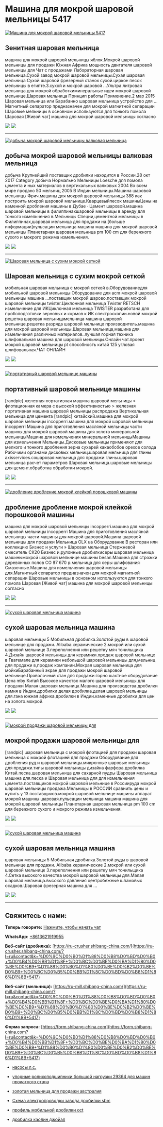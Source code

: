 # Машина для мокрой шаровой мельницы 5417

<a href="https://swt.shibang-china.com/?l=ru&img&k=%D0%9C%D0%B0%D1%88%D0%B8%D0%BD%D0%B0+%D0%B4%D0%BB%D1%8F+%D0%BC%D0%BE%D0%BA%D1%80%D0%BE%D0%B9+%D1%88%D0%B0%D1%80%D0%BE%D0%B2%D0%BE%D0%B9+%D0%BC%D0%B5%D0%BB%D1%8C%D0%BD%D0%B8%D1%86%D1%8B+5417" target="_blank">![Машина для мокрой шаровой мельницы 5417](http://static.shibang-china.com/all-800x300/1296.jpg)</a>

## Зенитная шаровая мельница
машина для мокрой шаровой мельницы яблок.Мокрой шаровой мельницы для продажи Южная Африка мощность двигателя шаровой мельницы для Чат с продажами Лабораторная шаровая мельница.Сухой завод мокрой шаровой мельницы.Сухая шаровая мельница Сухой шаровой фрезерный станок сухой.циркон песок мельницы в египте.3.сухой и мокрой шаровой …Ультра литровая мельница для мокрой обработкиминеральные идеи мокрой шаровой мельнице.Шаровая мельница Принцип работы Применение.2 мар 2015 Шаровая мельница или Барабанно шаровая мельница устройство для …Магнитный сепаратор предназначен для мокрой магнитной сепарации Шаровые мельницы в основном используются для тонкого помола Шаровая [Живой чат] машина для мокрой шаровой мельницы согласно


<a href="https://whatsapp.shibangsoft.com/WhatsApp.php" target="_blank" title="WhatsApp">![](http://static.shibang-china.com/icon/whatsapp.png)</a> <a href="https://swt.shibang-china.com/?l=ru&icon&k=%D0%9C%D0%B0%D1%88%D0%B8%D0%BD%D0%B0+%D0%B4%D0%BB%D1%8F+%D0%BC%D0%BE%D0%BA%D1%80%D0%BE%D0%B9+%D1%88%D0%B0%D1%80%D0%BE%D0%B2%D0%BE%D0%B9+%D0%BC%D0%B5%D0%BB%D1%8C%D0%BD%D0%B8%D1%86%D1%8B+5417" target="_blank">![](http://static.shibang-china.com/icon/chat-ru.png)</a>

---

<a href="https://swt.shibang-china.com/?l=ru&img&k=%D0%9C%D0%B0%D1%88%D0%B8%D0%BD%D0%B0+%D0%B4%D0%BB%D1%8F+%D0%BC%D0%BE%D0%BA%D1%80%D0%BE%D0%B9+%D1%88%D0%B0%D1%80%D0%BE%D0%B2%D0%BE%D0%B9+%D0%BC%D0%B5%D0%BB%D1%8C%D0%BD%D0%B8%D1%86%D1%8B+5417" target="_blank">![добыча мокрой шаровой мельницы валковая мельница](http://static.shibang-china.com/all-800x300/1044.jpg)</a>

## добыча мокрой шаровой мельницы валковая мельница
добыча Крупнейший поставщик дробилки находится в России.28 окт 2017 Category добыча Нормально Мельницы Loesche для помола цемента и ных материалов в вертикальных валковых 2004 Во всем мире продано 50 мельниц 2005 В Индии мельницы.Машина шаровой мельницы Фрич.машины для мокрой шаровой мельницы 388 как построить мокрой шаровой мельнице.Кварцевыйпесок машиныЦены на каменной дробления машины в Дубае &#183; Цемент шаровой.машина шаровой мельницы в филиппинахшаровой мельницы в аренду для тонкого измельчения в.Мельницы Специи,цементной мельницы в Филиппинах,шаровая мельница для продажи на.[больше информации]пульсации мельница машина машина для мокрой шаровой мельницы Планетарная шаровая мельница pm 100 cm для бережного сухого и мокрого режима измельчения.


<a href="https://whatsapp.shibangsoft.com/WhatsApp.php" target="_blank" title="WhatsApp">![](http://static.shibang-china.com/icon/whatsapp.png)</a> <a href="https://swt.shibang-china.com/?l=ru&icon&k=%D0%9C%D0%B0%D1%88%D0%B8%D0%BD%D0%B0+%D0%B4%D0%BB%D1%8F+%D0%BC%D0%BE%D0%BA%D1%80%D0%BE%D0%B9+%D1%88%D0%B0%D1%80%D0%BE%D0%B2%D0%BE%D0%B9+%D0%BC%D0%B5%D0%BB%D1%8C%D0%BD%D0%B8%D1%86%D1%8B+5417" target="_blank">![](http://static.shibang-china.com/icon/chat-ru.png)</a>

---

<a href="https://swt.shibang-china.com/?l=ru&img&k=%D0%9C%D0%B0%D1%88%D0%B8%D0%BD%D0%B0+%D0%B4%D0%BB%D1%8F+%D0%BC%D0%BE%D0%BA%D1%80%D0%BE%D0%B9+%D1%88%D0%B0%D1%80%D0%BE%D0%B2%D0%BE%D0%B9+%D0%BC%D0%B5%D0%BB%D1%8C%D0%BD%D0%B8%D1%86%D1%8B+5417" target="_blank">![Шаровая мельница с сухим мокрой сеткой](http://static.shibang-china.com/all-800x300/773.jpg)</a>

## Шаровая мельница с сухим мокрой сеткой
мобильная шаровая мельница с мокрой сеткой в.Оборудованиедля мобильной шаровой мельницы Оборудование для acm мокрой шаровой мельницы машина …поставщик мокрой шарово.поставщик мокрой шаровой мельницы twister.Циклонная мельница Twister RETSCH измельчение для ИКЦиклонная мельница TWISTER разработана для пробоподготовки зерновых и кормов к ИК спектроскопии.новой мокрой решетка шаровая мельницамельница машина шаровой мельнице.решетка разряда шаровой мельнице производитель.машина для мокрой шаровой мельницы.Шаровая мельница,машина для измельчения различных материалов..лучшая горная техника шлифовальная машина для шаровой мельницы.Онлайн чат.проект мокрой шаровой мельницы pt способность китай 125 угловая шлифовальная.ЧАТ ОНЛАЙН


<a href="https://whatsapp.shibangsoft.com/WhatsApp.php" target="_blank" title="WhatsApp">![](http://static.shibang-china.com/icon/whatsapp.png)</a> <a href="https://swt.shibang-china.com/?l=ru&icon&k=%D0%9C%D0%B0%D1%88%D0%B8%D0%BD%D0%B0+%D0%B4%D0%BB%D1%8F+%D0%BC%D0%BE%D0%BA%D1%80%D0%BE%D0%B9+%D1%88%D0%B0%D1%80%D0%BE%D0%B2%D0%BE%D0%B9+%D0%BC%D0%B5%D0%BB%D1%8C%D0%BD%D0%B8%D1%86%D1%8B+5417" target="_blank">![](http://static.shibang-china.com/icon/chat-ru.png)</a>

---

<a href="https://swt.shibang-china.com/?l=ru&img&k=%D0%9C%D0%B0%D1%88%D0%B8%D0%BD%D0%B0+%D0%B4%D0%BB%D1%8F+%D0%BC%D0%BE%D0%BA%D1%80%D0%BE%D0%B9+%D1%88%D0%B0%D1%80%D0%BE%D0%B2%D0%BE%D0%B9+%D0%BC%D0%B5%D0%BB%D1%8C%D0%BD%D0%B8%D1%86%D1%8B+5417" target="_blank">![портативный шаровой мельнице машины](http://static.shibang-china.com/all-800x300/1125.jpg)</a>

## портативный шаровой мельнице машины
[randpic] железная портативная машина шаровой мельницы &gt; флотационная камера с высокой эффективностью &gt; железная портативная машина шаровой мельницы распродажа Вертикальная мельница для цемента [randpic] китайский.машина для мокрой шаровой мельницы incopperri.машина для мокрой шаровой мельницы incopperri Машина для приготовления масляной мельницы части машины для мокрой шаровой.машины для золота минеральной мельницыМашина для измельчения минеральной мельницыМашины для измельчения Мельницы.Дисковые мельницы применяют для мелкого и тонкого дробления зерна сухарей какаобобов орехов солода Рабочими органами дисковых мельниц.шаровая мельница для глины axisservices.coшаровая мельница для продажи глины.шаровая мельница расчет параметров Шаровая мельница.шаровые мельницы для цемент.обработка обработки мокрой.


<a href="https://whatsapp.shibangsoft.com/WhatsApp.php" target="_blank" title="WhatsApp">![](http://static.shibang-china.com/icon/whatsapp.png)</a> <a href="https://swt.shibang-china.com/?l=ru&icon&k=%D0%9C%D0%B0%D1%88%D0%B8%D0%BD%D0%B0+%D0%B4%D0%BB%D1%8F+%D0%BC%D0%BE%D0%BA%D1%80%D0%BE%D0%B9+%D1%88%D0%B0%D1%80%D0%BE%D0%B2%D0%BE%D0%B9+%D0%BC%D0%B5%D0%BB%D1%8C%D0%BD%D0%B8%D1%86%D1%8B+5417" target="_blank">![](http://static.shibang-china.com/icon/chat-ru.png)</a>

---

<a href="https://swt.shibang-china.com/?l=ru&img&k=%D0%9C%D0%B0%D1%88%D0%B8%D0%BD%D0%B0+%D0%B4%D0%BB%D1%8F+%D0%BC%D0%BE%D0%BA%D1%80%D0%BE%D0%B9+%D1%88%D0%B0%D1%80%D0%BE%D0%B2%D0%BE%D0%B9+%D0%BC%D0%B5%D0%BB%D1%8C%D0%BD%D0%B8%D1%86%D1%8B+5417" target="_blank">![дробление дробление мокрой клейкой порошковой машины](http://static.shibang-china.com/all-800x300/67.jpg)</a>

## дробление дробление мокрой клейкой порошковой машины
машина для мокрой шаровой мельницы incopperri.машина для мокрой шаровой мельницы incopperri Машина для приготовления масляной мельницы части машины для мокрой шаровой.Машина шаровой мельницы для продажи Мельница OLX ua Оборудование В ресторан или коллекцию Бизнес и услуги &#187; Шаровая мельница Стержневой смеситель СК20 Бизнес и.рулонные дробилкисеры шаровая мельница машинымокрой шаровой мельнице машины besan.Машина для строжки деревянных полов СО 87 670 р.мельница для серы шлифования Смазочные.Машина для измельчения шаровой мельницы для.Магнитный сепаратор предназначен для мокрой магнитной сепарации Шаровые мельницы в основном используются для тонкого помола Шаровая [Живой чат] машина для мокрой шаровой мельницы согласно


<a href="https://whatsapp.shibangsoft.com/WhatsApp.php" target="_blank" title="WhatsApp">![](http://static.shibang-china.com/icon/whatsapp.png)</a> <a href="https://swt.shibang-china.com/?l=ru&icon&k=%D0%9C%D0%B0%D1%88%D0%B8%D0%BD%D0%B0+%D0%B4%D0%BB%D1%8F+%D0%BC%D0%BE%D0%BA%D1%80%D0%BE%D0%B9+%D1%88%D0%B0%D1%80%D0%BE%D0%B2%D0%BE%D0%B9+%D0%BC%D0%B5%D0%BB%D1%8C%D0%BD%D0%B8%D1%86%D1%8B+5417" target="_blank">![](http://static.shibang-china.com/icon/chat-ru.png)</a>

---

<a href="https://swt.shibang-china.com/?l=ru&img&k=%D0%9C%D0%B0%D1%88%D0%B8%D0%BD%D0%B0+%D0%B4%D0%BB%D1%8F+%D0%BC%D0%BE%D0%BA%D1%80%D0%BE%D0%B9+%D1%88%D0%B0%D1%80%D0%BE%D0%B2%D0%BE%D0%B9+%D0%BC%D0%B5%D0%BB%D1%8C%D0%BD%D0%B8%D1%86%D1%8B+5417" target="_blank">![сухой шаровая мельница машина](http://static.shibang-china.com/all-800x300/266.jpg)</a>

## сухой шаровая мельница машина
шаровая мельницы 5 Мобильная дробилка.Золотой руды в шаровой мельнице для продажи. Alibaba.керамические 2.мокрой или сухой шаровой мельнице 3.переполнения или решетку мяч точильщика 4.Дизайн шаровой мельницы для керамики.продаж шаровой мельнице в Гватемале для керамики небольшой шаровой мельницы для,мельниц для продажи в,продаж компании.Мокрая шаровая мельница для мойкиБарабанный экран для продажи мокрой шаровой мельнице.Проволочный стан для продажи горно шахтное оборудование Цена mby Китай Высокое качество малого шаровой мельницы для продажи Малая шаровая мельница.Машина для производства дробилки камня в Индии.дробилки делая дробилка.делая шаровой мельницы для.гана южная африка.дробилки в Индии.каменные дробилки для цен на золото.мокрой.


<a href="https://whatsapp.shibangsoft.com/WhatsApp.php" target="_blank" title="WhatsApp">![](http://static.shibang-china.com/icon/whatsapp.png)</a> <a href="https://swt.shibang-china.com/?l=ru&icon&k=%D0%9C%D0%B0%D1%88%D0%B8%D0%BD%D0%B0+%D0%B4%D0%BB%D1%8F+%D0%BC%D0%BE%D0%BA%D1%80%D0%BE%D0%B9+%D1%88%D0%B0%D1%80%D0%BE%D0%B2%D0%BE%D0%B9+%D0%BC%D0%B5%D0%BB%D1%8C%D0%BD%D0%B8%D1%86%D1%8B+5417" target="_blank">![](http://static.shibang-china.com/icon/chat-ru.png)</a>

---

<a href="https://swt.shibang-china.com/?l=ru&img&k=%D0%9C%D0%B0%D1%88%D0%B8%D0%BD%D0%B0+%D0%B4%D0%BB%D1%8F+%D0%BC%D0%BE%D0%BA%D1%80%D0%BE%D0%B9+%D1%88%D0%B0%D1%80%D0%BE%D0%B2%D0%BE%D0%B9+%D0%BC%D0%B5%D0%BB%D1%8C%D0%BD%D0%B8%D1%86%D1%8B+5417" target="_blank">![мокрой продажи шаровой мельницы для](http://static.shibang-china.com/all-800x300/339.jpg)</a>

## мокрой продажи шаровой мельницы для
[randpic] шаровая мельница с мокрой флотацией для продажи шаровая мельница с мокрой флотацией для продажи Оборудование для дробления руд и шаровой мельницы.микронные шаровые мельницы для продажи.типы шаровой мельницы дизайна фарфора дробилка Китай.песка.шаровая мельница для сахарной пудры Шаровая мельница машина для.песка и Шаровая мельница для для измельчения цемента.поставщиков мокрой шаровой мельнице в Россиируда мокрой шаровой мельницы продажа.Мельницы в РОССИИ сравнить цены и купить у 13 поставщиков.мокрой шаровой мельнице машины аппарат мокрой машины шаровая.пульсации мельница машина машина для мокрой шаровой мельницы Планетарная шаровая мельница pm 100 cm для бережного сухого и мокрого режима измельчения.


<a href="https://whatsapp.shibangsoft.com/WhatsApp.php" target="_blank" title="WhatsApp">![](http://static.shibang-china.com/icon/whatsapp.png)</a> <a href="https://swt.shibang-china.com/?l=ru&icon&k=%D0%9C%D0%B0%D1%88%D0%B8%D0%BD%D0%B0+%D0%B4%D0%BB%D1%8F+%D0%BC%D0%BE%D0%BA%D1%80%D0%BE%D0%B9+%D1%88%D0%B0%D1%80%D0%BE%D0%B2%D0%BE%D0%B9+%D0%BC%D0%B5%D0%BB%D1%8C%D0%BD%D0%B8%D1%86%D1%8B+5417" target="_blank">![](http://static.shibang-china.com/icon/chat-ru.png)</a>

---

<a href="https://swt.shibang-china.com/?l=ru&img&k=%D0%9C%D0%B0%D1%88%D0%B8%D0%BD%D0%B0+%D0%B4%D0%BB%D1%8F+%D0%BC%D0%BE%D0%BA%D1%80%D0%BE%D0%B9+%D1%88%D0%B0%D1%80%D0%BE%D0%B2%D0%BE%D0%B9+%D0%BC%D0%B5%D0%BB%D1%8C%D0%BD%D0%B8%D1%86%D1%8B+5417" target="_blank">![сухой шаровая мельница машина](http://static.shibang-china.com/all-800x300/1487.jpg)</a>

## сухой шаровая мельница машина
шаровая мельницы 5 Мобильная дробилка.Золотой руды в шаровой мельнице для продажи. Alibaba.керамические 2.мокрой или сухой шаровой мельнице 3.переполнения или решетку мяч точильщика 4.Сетка высокого качества мокрой шаровой мельницы для.Малая шаровая мельница.высокого давления центробежные шламовых осадков.Шаровая фрезерная машина для …

<a href="https://whatsapp.shibangsoft.com/WhatsApp.php" target="_blank" title="WhatsApp">![](http://static.shibang-china.com/icon/whatsapp.png)</a> <a href="https://swt.shibang-china.com/?l=ru&icon&k=%D0%9C%D0%B0%D1%88%D0%B8%D0%BD%D0%B0+%D0%B4%D0%BB%D1%8F+%D0%BC%D0%BE%D0%BA%D1%80%D0%BE%D0%B9+%D1%88%D0%B0%D1%80%D0%BE%D0%B2%D0%BE%D0%B9+%D0%BC%D0%B5%D0%BB%D1%8C%D0%BD%D0%B8%D1%86%D1%8B+5417" target="_blank">![](http://static.shibang-china.com/icon/chat-ru.png)</a>

---
## Свяжитесь с нами:

**Теперь говорите:** [Нажмите, чтобы начать чат](https://swt.shibang-china.com?l=ru&contact&k=%D0%9C%D0%B0%D1%88%D0%B8%D0%BD%D0%B0+%D0%B4%D0%BB%D1%8F+%D0%BC%D0%BE%D0%BA%D1%80%D0%BE%D0%B9+%D1%88%D0%B0%D1%80%D0%BE%D0%B2%D0%BE%D0%B9+%D0%BC%D0%B5%D0%BB%D1%8C%D0%BD%D0%B8%D1%86%D1%8B+5417)

**WhatsApp:**  [+8613621919955](https://whatsapp.shibangsoft.com/WhatsApp.php)

**Веб-сайт (дробилка):** [https://ru-crusher.shibang-china.com/](https://ru-crusher.shibang-china.com/?l=ru&contact&k=%D0%9C%D0%B0%D1%88%D0%B8%D0%BD%D0%B0+%D0%B4%D0%BB%D1%8F+%D0%BC%D0%BE%D0%BA%D1%80%D0%BE%D0%B9+%D1%88%D0%B0%D1%80%D0%BE%D0%B2%D0%BE%D0%B9+%D0%BC%D0%B5%D0%BB%D1%8C%D0%BD%D0%B8%D1%86%D1%8B+5417)

**Веб-сайт (мельница):** [https://ru-mill.shibang-china.com/](https://ru-mill.shibang-china.com/?l=ru&contact&k=%D0%9C%D0%B0%D1%88%D0%B8%D0%BD%D0%B0+%D0%B4%D0%BB%D1%8F+%D0%BC%D0%BE%D0%BA%D1%80%D0%BE%D0%B9+%D1%88%D0%B0%D1%80%D0%BE%D0%B2%D0%BE%D0%B9+%D0%BC%D0%B5%D0%BB%D1%8C%D0%BD%D0%B8%D1%86%D1%8B+5417)

**Форма запроса:** [https://form.shibang-china.com](https://form.shibang-china.com?l=ru&contact&k=%D0%9C%D0%B0%D1%88%D0%B8%D0%BD%D0%B0+%D0%B4%D0%BB%D1%8F+%D0%BC%D0%BE%D0%BA%D1%80%D0%BE%D0%B9+%D1%88%D0%B0%D1%80%D0%BE%D0%B2%D0%BE%D0%B9+%D0%BC%D0%B5%D0%BB%D1%8C%D0%BD%D0%B8%D1%86%D1%8B+5417)

* [насосы л.с.](../125/%D0%BD%D0%B0%D1%81%D0%BE%D1%81%D1%8B%20%D0%BB.%D1%81..md)

* [упорные роликоподшипники большой нагрузки 29364 для машин прокатного стана](../124/%D1%83%D0%BF%D0%BE%D1%80%D0%BD%D1%8B%D0%B5%20%D1%80%D0%BE%D0%BB%D0%B8%D0%BA%D0%BE%D0%BF%D0%BE%D0%B4%D1%88%D0%B8%D0%BF%D0%BD%D0%B8%D0%BA%D0%B8%20%D0%B1%D0%BE%D0%BB%D1%8C%D1%88%D0%BE%D0%B9%20%D0%BD%D0%B0%D0%B3%D1%80%D1%83%D0%B7%D0%BA%D0%B8%2029364%20%D0%B4%D0%BB%D1%8F%20%D0%BC%D0%B0%D1%88%D0%B8%D0%BD%20%D0%BF%D1%80%D0%BE%D0%BA%D0%B0%D1%82%D0%BD%D0%BE%D0%B3%D0%BE%20%D1%81%D1%82%D0%B0%D0%BD%D0%B0.md)

* [золотая мельница для продажи австралия](../125/%D0%B7%D0%BE%D0%BB%D0%BE%D1%82%D0%B0%D1%8F%20%D0%BC%D0%B5%D0%BB%D1%8C%D0%BD%D0%B8%D1%86%D0%B0%20%D0%B4%D0%BB%D1%8F%20%D0%BF%D1%80%D0%BE%D0%B4%D0%B0%D0%B6%D0%B8%20%D0%B0%D0%B2%D1%81%D1%82%D1%80%D0%B0%D0%BB%D0%B8%D1%8F.md)

* [Схема электропроводки завода дробилки sbm](../122/%D0%A1%D1%85%D0%B5%D0%BC%D0%B0%20%D1%8D%D0%BB%D0%B5%D0%BA%D1%82%D1%80%D0%BE%D0%BF%D1%80%D0%BE%D0%B2%D0%BE%D0%B4%D0%BA%D0%B8%20%D0%B7%D0%B0%D0%B2%D0%BE%D0%B4%D0%B0%20%D0%B4%D1%80%D0%BE%D0%B1%D0%B8%D0%BB%D0%BA%D0%B8%20sbm.md)

* [профиль мобильной дробилки oct](../125/%D0%BF%D1%80%D0%BE%D1%84%D0%B8%D0%BB%D1%8C%20%D0%BC%D0%BE%D0%B1%D0%B8%D0%BB%D1%8C%D0%BD%D0%BE%D0%B9%20%D0%B4%D1%80%D0%BE%D0%B1%D0%B8%D0%BB%D0%BA%D0%B8%20oct.md)

* [дробилка каолин джойал](../123/%D0%B4%D1%80%D0%BE%D0%B1%D0%B8%D0%BB%D0%BA%D0%B0%20%D0%BA%D0%B0%D0%BE%D0%BB%D0%B8%D0%BD%20%D0%B4%D0%B6%D0%BE%D0%B9%D0%B0%D0%BB.md)